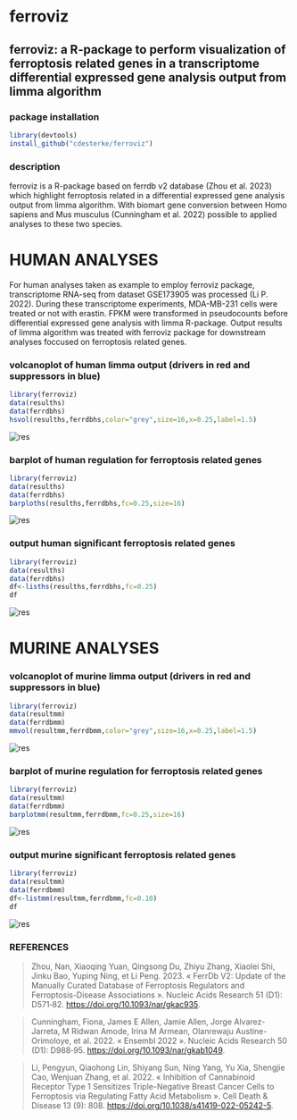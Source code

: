 # ferroviz
## ferroviz: a R-package to perform visualization of ferroptosis related genes in a transcriptome differential expressed gene analysis output from limma algorithm





### package installation
```r
library(devtools)
install_github("cdesterke/ferroviz")
```
### description
ferroviz is a R-package based on ferrdb v2 database (Zhou et al. 2023) which highlight ferroptosis related in a differential expressed gene analysis output from limma algorithm. With biomart gene conversion between Homo sapiens and Mus musculus (Cunningham et al. 2022) possible to applied analyses to these two species.


# HUMAN ANALYSES
For human analyses taken as example to employ ferroviz package, transcriptome RNA-seq from dataset GSE173905 was processed (Li P. 2022). During these transcriptome experiments, MDA-MB-231 cells were treated or not with erastin. FPKM were transformed in pseudocounts before differential expressed gene analysis with limma R-package. Output results of limma algorithm was treated with ferroviz package for downstream analyses foccused on ferroptosis related genes.

### volcanoplot of human limma output (drivers in red and suppressors in blue)
```r
library(ferroviz)
data(resulths)
data(ferrdbhs)
hsvol(resulths,ferrdbhs,color="grey",size=16,x=0.25,label=1.5)
```
![res](https://github.com/cdesterke/ferroviz/blob/main/volhs.png)


### barplot of human regulation for ferroptosis related genes

```r
library(ferroviz)
data(resulths)
data(ferrdbhs)
barploths(resulths,ferrdbhs,fc=0.25,size=16)
```
![res](https://github.com/cdesterke/ferroviz/blob/main/barploths.png)


### output human significant ferroptosis related genes

```r
library(ferroviz)
data(resulths)
data(ferrdbhs)
df<-lisths(resulths,ferrdbhs,fc=0.25)
df
```
![res](https://github.com/cdesterke/ferroviz/blob/main/lisths.png)


# MURINE ANALYSES

### volcanoplot of murine limma output (drivers in red and suppressors in blue)
```r
library(ferroviz)
data(resultmm)
data(ferrdbmm)
mmvol(resultmm,ferrdbmm,color="grey",size=16,x=0.25,label=1.5)
```
![res](https://github.com/cdesterke/ferroviz/blob/main/volmm.png)


### barplot of murine regulation for ferroptosis related genes

```r
library(ferroviz)
data(resultmm)
data(ferrdbmm)
barplotmm(resultmm,ferrdbmm,fc=0.25,size=16)
```
![res](https://github.com/cdesterke/ferroviz/blob/main/barplotmm.png)


### output murine significant ferroptosis related genes

```r
library(ferroviz)
data(resultmm)
data(ferrdbmm)
df<-listmm(resultmm,ferrdbmm,fc=0.10)
df
```
![res](https://github.com/cdesterke/ferroviz/blob/main/listmm.png)

### REFERENCES

> Zhou, Nan, Xiaoqing Yuan, Qingsong Du, Zhiyu Zhang, Xiaolei Shi, Jinku Bao, Yuping Ning, et Li Peng. 2023. « FerrDb V2: Update of the Manually Curated Database of Ferroptosis Regulators and Ferroptosis-Disease Associations ». Nucleic Acids Research 51 (D1): D571‑82. https://doi.org/10.1093/nar/gkac935.

> Cunningham, Fiona, James E Allen, Jamie Allen, Jorge Alvarez-Jarreta, M Ridwan Amode, Irina M Armean, Olanrewaju Austine-Orimoloye, et al. 2022. « Ensembl 2022 ». Nucleic Acids Research 50 (D1): D988‑95. https://doi.org/10.1093/nar/gkab1049.

> Li, Pengyun, Qiaohong Lin, Shiyang Sun, Ning Yang, Yu Xia, Shengjie Cao, Wenjuan Zhang, et al. 2022. « Inhibition of Cannabinoid Receptor Type 1 Sensitizes Triple-Negative Breast Cancer Cells to Ferroptosis via Regulating Fatty Acid Metabolism ». Cell Death & Disease 13 (9): 808. https://doi.org/10.1038/s41419-022-05242-5.

> 
